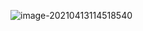 ![image-20210413114518540](C:\Users\12723\AppData\Roaming\Typora\typora-user-images\image-20210413114518540.png)